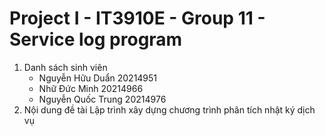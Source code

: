 # Project I - IT3910E - Group 11 - Service log program
1. Danh sách sinh viên 
    - Nguyễn Hữu Duẩn   20214951
    - Nhữ Đức Minh      20214966
    - Nguyễn Quốc Trung 20214976
2. Nội dung đề tài
    Lập trình xây dựng chương trình phân tích nhật ký dịch vụ
